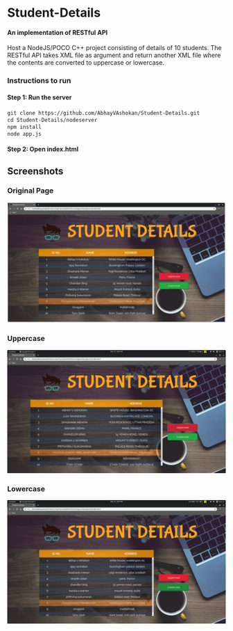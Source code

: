 # Student-Details
#### An implementation of RESTful API

Host a NodeJS/POCO C++ project consisting of details of 10 students. The RESTful API takes XML file as argument and return another XML file where the contents are converted to uppercase or lowercase.

### Instructions to run

####  Step 1: Run the server
    git clone https://github.com/AbhayVAshokan/Student-Details.git
    cd Student-Details/nodeserver
    npm install
    node app.js
####  Step 2: Open index.html

## Screenshots

### Original Page
<img src="https://github.com/AbhayVAshokan/Student-Details/blob/master/.images/original.png">

### Uppercase
<img src="https://github.com/AbhayVAshokan/Student-Details/blob/master/.images/uppercase.png">

### Lowercase
<img src="https://github.com/AbhayVAshokan/Student-Details/blob/master/.images/lowercase.png">
